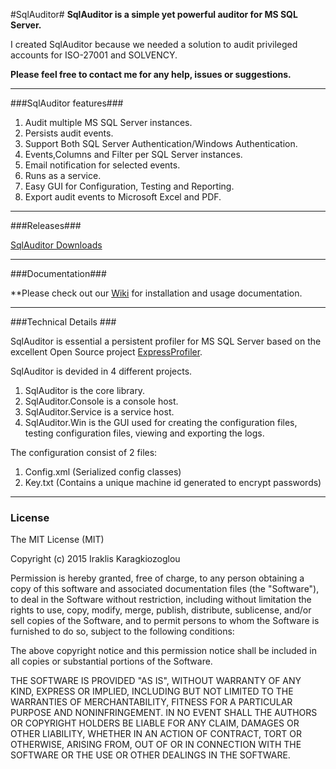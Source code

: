 #SqlAuditor#
**SqlAuditor is a simple yet powerful auditor for MS SQL Server.**

I created SqlAuditor because we needed a solution to audit privileged accounts for ISO-27001 and SOLVENCY.

**Please feel free to contact me for any help, issues or suggestions.**



----------



###SqlAuditor features###
 1. Audit multiple MS SQL Server instances.
 2. Persists audit events.
 3. Support Both SQL Server Authentication/Windows Authentication.
 4. Events,Columns and Filter per SQL Server instances.
 5. Email notification for selected events.
 7. Runs as a service.
 8. Easy GUI for Configuration, Testing and Reporting.
 9. Export audit events to Microsoft Excel and PDF.


----------

###Releases###

[SqlAuditor Downloads](https://github.com/iraklisk/SqlAuditor/releases)

----------

###Documentation###

**Please check out our [Wiki](http://github.com/iraklisk/wiki) for installation and usage documentation.

----------



###Technical Details  ###

SqlAuditor is essential a persistent profiler for MS SQL Server based on the excellent Open Source project [ExpressProfiler](http://expressprofiler.codeplex.com).

SqlAuditor is devided in 4 different projects.

1. SqlAuditor is the core library.
2. SqlAuditor.Console is a console host.
3. SqlAuditor.Service is a service host.
4. SqlAuditor.Win is the GUI used for creating the configuration files, testing configuration files, viewing and exporting the logs.

The configuration consist of 2 files:

1. Config.xml (Serialized config classes)
2. Key.txt (Contains a unique machine id generated to encrypt passwords)



----------



### License ###

The MIT License (MIT)

Copyright (c) 2015 Iraklis Karagkiozoglou

Permission is hereby granted, free of charge, to any person obtaining a copy
of this software and associated documentation files (the "Software"), to deal
in the Software without restriction, including without limitation the rights
to use, copy, modify, merge, publish, distribute, sublicense, and/or sell
copies of the Software, and to permit persons to whom the Software is
furnished to do so, subject to the following conditions:

The above copyright notice and this permission notice shall be included in all
copies or substantial portions of the Software.

THE SOFTWARE IS PROVIDED "AS IS", WITHOUT WARRANTY OF ANY KIND, EXPRESS OR
IMPLIED, INCLUDING BUT NOT LIMITED TO THE WARRANTIES OF MERCHANTABILITY,
FITNESS FOR A PARTICULAR PURPOSE AND NONINFRINGEMENT. IN NO EVENT SHALL THE
AUTHORS OR COPYRIGHT HOLDERS BE LIABLE FOR ANY CLAIM, DAMAGES OR OTHER
LIABILITY, WHETHER IN AN ACTION OF CONTRACT, TORT OR OTHERWISE, ARISING FROM,
OUT OF OR IN CONNECTION WITH THE SOFTWARE OR THE USE OR OTHER DEALINGS IN THE
SOFTWARE.


